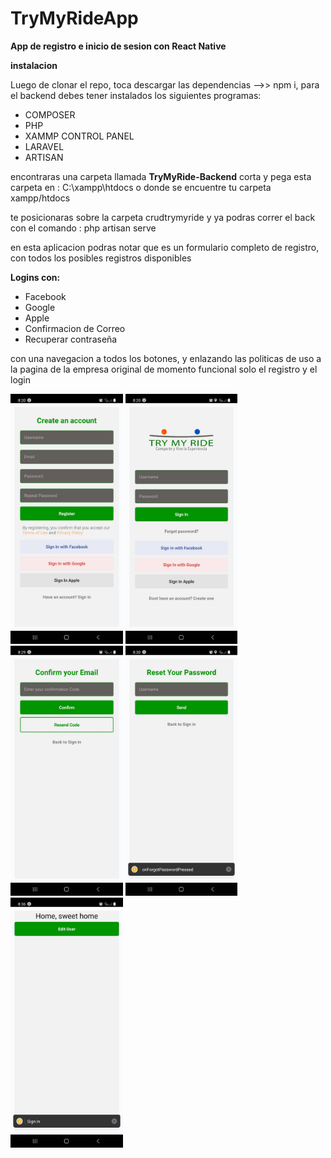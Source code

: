 # TryMyRideApp

**App de registro e inicio de sesion con React Native**

**instalacion**

Luego de clonar el repo, toca descargar las dependencias -->> npm i,
para el backend debes tener instalados los siguientes programas:

<ul>
  <li>COMPOSER</li>
  <li>PHP</li>
  <li>XAMMP CONTROL PANEL</li>
  <li>LARAVEL</li>
  <li>ARTISAN</li>
</ul>

encontraras una carpeta llamada **TryMyRide-Backend** 
corta y pega esta carpeta en : C:\xampp\htdocs o donde se encuentre tu carpeta xampp/htdocs

te posicionaras sobre la carpeta crudtrymyride
y ya podras correr el back con el comando : php artisan serve

en esta aplicacion podras notar que es un formulario completo de registro, con todos los posibles registros disponibles

**Logins con:**
<ul>
  <li>Facebook</li>
  <li>Google</li>
  <li>Apple</li>
  <li>Confirmacion de Correo</li>
  <li>Recuperar contraseña</li>
</ul>

con una navegacion a todos los botones, y enlazando las politicas de uso a la pagina de la empresa original
de momento funcional solo el registro y el login

<div display="flex">
<img height="400px" src="./captures/register.jpeg">
<img height="400px" src="./captures/signIn.jpeg">
<img height="400px" src="./captures/emailc.jpeg">
<img height="400px" src="./captures/resetp.jpeg">
<img height="400px" src="./captures/editp.jpeg">
</div>